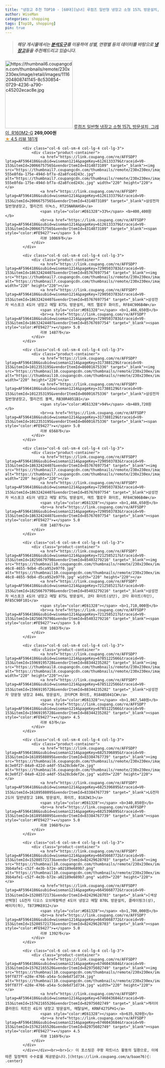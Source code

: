 ```yaml
---
title: "냉장고 추천 TOP10 - [60대][남녀] 루컴즈 일반형 냉장고 소형 157L 방문설치, 그레이, R160M2-G"
author: WiseMan
categories: shopping
tags: [Top10, shopping]
pin: true
---
```


> ##### 해당 게시물에서는 [**분석도구**](https://itemscout.io/)를 이용하여 **성별**, **연령별** 등의 데이터를 바탕으로 [**냉장고**](https://link.coupang.com/a/baae76)들을 추천해드리고 있습니다.
<div class="container"><div class="row">
            <div class="col-6 col-sm-4 col-lg-4 col-lg-3">
                <div class="product-container">
                    <a href="https://link.coupang.com/re/AFFSDP?lptag=AF5964186&subid=wiseman1214&pageKey=6497397386&traceid=V0-153&itemId=14289629167&vendorItemId=81534557827" target="_blank"><img src="https://thumbnail6.coupangcdn.com/thumbnails/remote/230x230ex/image/retail/images/1116204808741145-8c530854-0729-4236-a790-c45202ecac8e.jpg" alt="https://thumbnail6.coupangcdn.com/thumbnails/remote/230x230ex/image/retail/images/1116204808741145-8c530854-0729-4236-a790-c45202ecac8e.jpg" width="220" height="220"></a>
                    <a href="https://link.coupang.com/re/AFFSDP?lptag=AF5964186&subid=wiseman1214&pageKey=6497397386&traceid=V0-153&itemId=14289629167&vendorItemId=81534557827" target="_blank">루컴즈 일반형 냉장고 소형 157L 방문설치, 그레이, R160M2-G</a>
                    <span style="color:#E61328"></span> <b>269,000원</b>
                    <br><a href="https://link.coupang.com/re/AFFSDP?lptag=AF5964186&subid=wiseman1214&pageKey=6497397386&traceid=V0-153&itemId=14289629167&vendorItemId=81534557827" target="_blank"><span style="color:#FE9427">★</span> 4.5
                    리뷰 181개</a>
                </div>
            </div>
            
            <div class="col-6 col-sm-4 col-lg-4 col-lg-3">
                <div class="product-container">
                    <a href="https://link.coupang.com/re/AFFSDP?lptag=AF5964186&subid=wiseman1214&pageKey=6126133379&traceid=V0-153&itemId=20066757565&vendorItemId=4314073109" target="_blank"><img src="https://thumbnail7.coupangcdn.com/thumbnails/remote/230x230ex/image/retail/images/2977146600423342-555e8fda-175e-494d-bf7a-d2a8fced243c.jpg" alt="https://thumbnail7.coupangcdn.com/thumbnails/remote/230x230ex/image/retail/images/2977146600423342-555e8fda-175e-494d-bf7a-d2a8fced243c.jpg" width="220" height="220"></a>
                    <a href="https://link.coupang.com/re/AFFSDP?lptag=AF5964186&subid=wiseman1214&pageKey=6126133379&traceid=V0-153&itemId=20066757565&vendorItemId=4314073109" target="_blank">삼성전자 일반형냉장고, 엘리건트 이녹스, RT25NARAHS8</a>
                    <span style="color:#E61328">33%</span> <b>400,400원</b>
                    <br><a href="https://link.coupang.com/re/AFFSDP?lptag=AF5964186&subid=wiseman1214&pageKey=6126133379&traceid=V0-153&itemId=20066757565&vendorItemId=4314073109" target="_blank"><span style="color:#FE9427">★</span> 5.0
                    리뷰 10069개</a>
                </div>
            </div>
            
            <div class="col-6 col-sm-4 col-lg-4 col-lg-3">
                <div class="product-container">
                    <a href="https://link.coupang.com/re/AFFSDP?lptag=AF5964186&subid=wiseman1214&pageKey=7290503783&traceid=V0-153&itemId=18632424407&vendorItemId=85767697754" target="_blank"><img src="https://thumbnail7.coupangcdn.com/thumbnails/remote/230x230ex/image/rs_quotation_api/dxdduprr/2cb3b7b44b914b19ab2cb94373ba90b8.jpg" alt="https://thumbnail7.coupangcdn.com/thumbnails/remote/230x230ex/image/rs_quotation_api/dxdduprr/2cb3b7b44b914b19ab2cb94373ba90b8.jpg" width="220" height="220"></a>
                    <a href="https://link.coupang.com/re/AFFSDP?lptag=AF5964186&subid=wiseman1214&pageKey=7290503783&traceid=V0-153&itemId=18632424407&vendorItemId=85767697754" target="_blank">삼성전자 비스포크 4도어 냉장고 메탈 875L 방문설치, 매트 멜로우 화이트, RF84C906B4W</a>
                    <span style="color:#E61328"></span> <b>1,466,650원</b>
                    <br><a href="https://link.coupang.com/re/AFFSDP?lptag=AF5964186&subid=wiseman1214&pageKey=7290503783&traceid=V0-153&itemId=18632424407&vendorItemId=85767697754" target="_blank"><span style="color:#FE9427">★</span> 5.0
                    리뷰 1487개</a>
                </div>
            </div>
            
            <div class="col-6 col-sm-4 col-lg-4 col-lg-3">
                <div class="product-container">
                    <a href="https://link.coupang.com/re/AFFSDP?lptag=AF5964186&subid=wiseman1214&pageKey=317388129&traceid=V0-153&itemId=1012353195&vendorItemId=86001675336" target="_blank"><img src="https://thumbnail10.coupangcdn.com/thumbnails/remote/230x230ex/image/vendor_inventory/b779/c0246890007c60ab0f5d781361f760bbde02b7b4dfea35eb3c1f334b531b.jpg" alt="https://thumbnail10.coupangcdn.com/thumbnails/remote/230x230ex/image/vendor_inventory/b779/c0246890007c60ab0f5d781361f760bbde02b7b4dfea35eb3c1f334b531b.jpg" width="220" height="220"></a>
                    <a href="https://link.coupang.com/re/AFFSDP?lptag=AF5964186&subid=wiseman1214&pageKey=317388129&traceid=V0-153&itemId=1012353195&vendorItemId=86001675336" target="_blank">삼성전자 일반형냉장고, 엘리건트 블랙, RB30R4051B1</a>
                    <span style="color:#E61328">94%</span> <b>489,720원</b>
                    <br><a href="https://link.coupang.com/re/AFFSDP?lptag=AF5964186&subid=wiseman1214&pageKey=317388129&traceid=V0-153&itemId=1012353195&vendorItemId=86001675336" target="_blank"><span style="color:#FE9427">★</span> 5.0
                    리뷰 6568개</a>
                </div>
            </div>
            
            <div class="col-6 col-sm-4 col-lg-4 col-lg-3">
                <div class="product-container">
                    <a href="https://link.coupang.com/re/AFFSDP?lptag=AF5964186&subid=wiseman1214&pageKey=7290503783&traceid=V0-153&itemId=18632424407&vendorItemId=85767697754" target="_blank"><img src="https://thumbnail7.coupangcdn.com/thumbnails/remote/230x230ex/image/rs_quotation_api/dxdduprr/2cb3b7b44b914b19ab2cb94373ba90b8.jpg" alt="https://thumbnail7.coupangcdn.com/thumbnails/remote/230x230ex/image/rs_quotation_api/dxdduprr/2cb3b7b44b914b19ab2cb94373ba90b8.jpg" width="220" height="220"></a>
                    <a href="https://link.coupang.com/re/AFFSDP?lptag=AF5964186&subid=wiseman1214&pageKey=7290503783&traceid=V0-153&itemId=18632424407&vendorItemId=85767697754" target="_blank">삼성전자 비스포크 4도어 냉장고 메탈 875L 방문설치, 매트 멜로우 화이트, RF84C906B4W</a>
                    <span style="color:#E61328"></span> <b>1,466,650원</b>
                    <br><a href="https://link.coupang.com/re/AFFSDP?lptag=AF5964186&subid=wiseman1214&pageKey=7290503783&traceid=V0-153&itemId=18632424407&vendorItemId=85767697754" target="_blank"><span style="color:#FE9427">★</span> 5.0
                    리뷰 1487개</a>
                </div>
            </div>
            
            <div class="col-6 col-sm-4 col-lg-4 col-lg-3">
                <div class="product-container">
                    <a href="https://link.coupang.com/re/AFFSDP?lptag=AF5964186&subid=wiseman1214&pageKey=7212585217&traceid=V0-153&itemId=18256679798&vendorItemId=85403279216" target="_blank"><img src="https://thumbnail10.coupangcdn.com/thumbnails/remote/230x230ex/image/retail/images/2023/03/21/16/4/aa126654-46c8-4655-9db4-d5ca952e97f0.jpg" alt="https://thumbnail10.coupangcdn.com/thumbnails/remote/230x230ex/image/retail/images/2023/03/21/16/4/aa126654-46c8-4655-9db4-d5ca952e97f0.jpg" width="220" height="220"></a>
                    <a href="https://link.coupang.com/re/AFFSDP?lptag=AF5964186&subid=wiseman1214&pageKey=7212585217&traceid=V0-153&itemId=18256679798&vendorItemId=85403279216" target="_blank">삼성전자 비스포크 4도어 냉장고 메탈 875L 방문설치, 코타 화이트(상단), 코타 화이트(하단), RF85C90F101</a>
                    <span style="color:#E61328"></span> <b>1,710,000원</b>
                    <br><a href="https://link.coupang.com/re/AFFSDP?lptag=AF5964186&subid=wiseman1214&pageKey=7212585217&traceid=V0-153&itemId=18256679798&vendorItemId=85403279216" target="_blank"><span style="color:#FE9427">★</span> 5.0
                    리뷰 1083개</a>
                </div>
            </div>
            
            <div class="col-6 col-sm-4 col-lg-4 col-lg-3">
                <div class="product-container">
                    <a href="https://link.coupang.com/re/AFFSDP?lptag=AF5964186&subid=wiseman1214&pageKey=6785122566&traceid=V0-153&itemId=15969195728&vendorItemId=88344235202" target="_blank"><img src="https://thumbnail8.coupangcdn.com/thumbnails/remote/230x230ex/image/vendor_inventory/2e72/3f4789b1a61d685e4425d14b53148643edfcdbac34d4764e1cbd78fc49f7.png" alt="https://thumbnail8.coupangcdn.com/thumbnails/remote/230x230ex/image/vendor_inventory/2e72/3f4789b1a61d685e4425d14b53148643edfcdbac34d4764e1cbd78fc49f7.png" width="220" height="220"></a>
                    <a href="https://link.coupang.com/re/AFFSDP?lptag=AF5964186&subid=wiseman1214&pageKey=6785122566&traceid=V0-153&itemId=15969195728&vendorItemId=88344235202" target="_blank">삼성전자 양문형 냉장고 846L 방문설치, 코타PCM 화이트, RS84B5041CW</a>
                    <span style="color:#E61328"></span> <b>1,067,540원</b>
                    <br><a href="https://link.coupang.com/re/AFFSDP?lptag=AF5964186&subid=wiseman1214&pageKey=6785122566&traceid=V0-153&itemId=15969195728&vendorItemId=88344235202" target="_blank"><span style="color:#FE9427">★</span> 4.5
                    리뷰 63개</a>
                </div>
            </div>
            
            <div class="col-6 col-sm-4 col-lg-4 col-lg-3">
                <div class="product-container">
                    <a href="https://link.coupang.com/re/AFFSDP?lptag=AF5964186&subid=wiseman1214&pageKey=6825396895&traceid=V0-153&itemId=16189588095&vendorItemId=83384767739" target="_blank"><img src="https://thumbnail6.coupangcdn.com/thumbnails/remote/230x230ex/image/retail/images/548986755915617-8c3e0f27-84a9-422d-a4df-55a28cbdef2e.jpg" alt="https://thumbnail6.coupangcdn.com/thumbnails/remote/230x230ex/image/retail/images/548986755915617-8c3e0f27-84a9-422d-a4df-55a28cbdef2e.jpg" width="220" height="220"></a>
                    <a href="https://link.coupang.com/re/AFFSDP?lptag=AF5964186&subid=wiseman1214&pageKey=6825396895&traceid=V0-153&itemId=16189588095&vendorItemId=83384767739" target="_blank">LG전자 2도어 일반냉장고 189L 방문설치, 화이트, B182W13</a>
                    <span style="color:#E61328"></span> <b>340,850원</b>
                    <br><a href="https://link.coupang.com/re/AFFSDP?lptag=AF5964186&subid=wiseman1214&pageKey=6825396895&traceid=V0-153&itemId=16189588095&vendorItemId=83384767739" target="_blank"><span style="color:#FE9427">★</span> 5.0
                    리뷰 1960개</a>
                </div>
            </div>
            
            <div class="col-6 col-sm-4 col-lg-4 col-lg-3">
                <div class="product-container">
                    <a href="https://link.coupang.com/re/AFFSDP?lptag=AF5964186&subid=wiseman1214&pageKey=6645668772&traceid=V0-153&itemId=15208572173&vendorItemId=82429628703" target="_blank"><img src="https://thumbnail10.coupangcdn.com/thumbnails/remote/230x230ex/image/retail/images/4875263945869898-3bb4afe1-c52f-4e3b-b72e-a02189e689b7.png" alt="https://thumbnail10.coupangcdn.com/thumbnails/remote/230x230ex/image/retail/images/4875263945869898-3bb4afe1-c52f-4e3b-b72e-a02189e689b7.png" width="220" height="220"></a>
                    <a href="https://link.coupang.com/re/AFFSDP?lptag=AF5964186&subid=wiseman1214&pageKey=6645668772&traceid=V0-153&itemId=15208572173&vendorItemId=82429628703" target="_blank">[색상선택형] LG전자 디오스 오브제컬렉션 4도어 냉장고 메탈 870L 방문설치, 클레이핑크(상), 베이지(하), T873MKE012</a>
                    <span style="color:#E61328"></span> <b>1,700,000원</b>
                    <br><a href="https://link.coupang.com/re/AFFSDP?lptag=AF5964186&subid=wiseman1214&pageKey=6645668772&traceid=V0-153&itemId=15208572173&vendorItemId=82429628703" target="_blank"><span style="color:#FE9427">★</span> 5.0
                    리뷰 1392개</a>
                </div>
            </div>
            
            <div class="col-6 col-sm-4 col-lg-4 col-lg-3">
                <div class="product-container">
                    <a href="https://link.coupang.com/re/AFFSDP?lptag=AF5964186&subid=wiseman1214&pageKey=6746043684&traceid=V0-153&itemId=15762165520&vendorItemId=82975602749" target="_blank"><img src="https://thumbnail10.coupangcdn.com/thumbnails/remote/230x230ex/image/retail/images/4218787853820149-59ff877f-e28e-4766-a54a-5cde6d71d734.jpg" alt="https://thumbnail10.coupangcdn.com/thumbnails/remote/230x230ex/image/retail/images/4218787853820149-59ff877f-e28e-4766-a54a-5cde6d71d734.jpg" width="220" height="220"></a>
                    <a href="https://link.coupang.com/re/AFFSDP?lptag=AF5964186&subid=wiseman1214&pageKey=6746043684&traceid=V0-153&itemId=15762165520&vendorItemId=82975602749" target="_blank">캐리어 클라윈드 피트인 4도어 냉장고 방문설치, 메탈실버, KRNF427SPH1</a>
                    <span style="color:#E61328"></span> <b>635,920원</b>
                    <br><a href="https://link.coupang.com/re/AFFSDP?lptag=AF5964186&subid=wiseman1214&pageKey=6746043684&traceid=V0-153&itemId=15762165520&vendorItemId=82975602749" target="_blank"><span style="color:#FE9427">★</span> 4.5
                    리뷰 1169개</a>
                </div>
            </div>
            </div></div><br><br>[👉 이 포스팅은 쿠팡 파트너스 활동의 일환으로, 이에 따른 일정액의 수수료를 제공받습니다.](https://link.coupang.com/a/baae76){: .center}